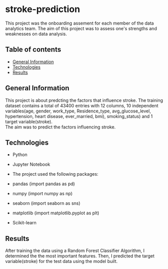 # stroke-prediction
This project was the onboarding assement for each member of the data analytics team. The aim of this project was to assess one's strengths and weaknesses on data analysis.

## Table of contents
* [General Information](#General-information)
* [Technologies](#technologies)
* [Results](#results)

## General Information
This project is about predcting the factors that influence stroke. The training dataset contains a total of 43400 entries with 12 columns, 10 independent variables(age, gender, work_type, Residence_type, avg_glucose_level, hypertension, heart disease, ever_married, bmi), smoking_status) and 1 target variable(stroke).  
The aim was to predict the factors influencing stroke.

## Technologies
* Python 
* Jupyter Notebook

* The project used the following packages:
* pandas (import pandas as pd)
* numpy (import numpy as np)
* seaborn (import seaborn as sns)
* matplotlib (import matplotlib.pyplot as plt)
* Scikit-learn

## Results
After training the data using a Random Forest Classifier Algorithm, I determined the the most important features. Then, I predicted the target variable(stroke) for the test data using the model built.
